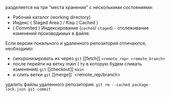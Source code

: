 разделяется на три "места хранения" с несколькими состояниями:
 - Рабочий каталог (working directory)
 - Индекс ( Staged Area ) / Кэш ( Cached )
 - ( Commited )
Индексирование (`cached`/ `staged`) - отслеживание изменений производимых в файле.

Если версии локального и удаленного репозитория отличаются, необходимо:
- синхронизировать их через `git` [[fetch]] `<remote_rep> <remote_branch>`
- после перейти на ветку main ( ту в которую будем сливать изменения) `git` [[checkout]] `main`
- и слить ветки `git` [[merge]] `<remote_rep/branch>

удалить файлы удаленного репозитория:
	```
	git rm --cached package-lock.json
	git commit
	```


